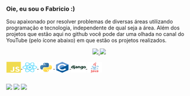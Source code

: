 ### Oie, eu sou o Fabricio :) 
Sou apaixonado por resolver problemas de diversas áreas utilizando programação e tecnologia, independente de qual seja a área. Além dos projetos que estão aqui no github você pode dar uma olhada no canal do YouTube (pelo ícone abaixo) em que estão os projetos realizados.

<div align="center">
  <a href="https://github.com/FabricioNL">
  <img height="180em" src="https://github-readme-stats.vercel.app/api?username=FabricioNL&show_icons=true&theme=dracula&include_all_commits=true&count_private=true"/>
  <img height="180em" src="https://github-readme-stats.vercel.app/api/top-langs/?username=FabricioNL&layout=compact&langs_count=7&theme=dracula"/>
</div>
<div style="display: inline_block"><br>
  <img align="center" alt="Fabs-Js" height="30" width="40" src="https://raw.githubusercontent.com/devicons/devicon/master/icons/javascript/javascript-plain.svg">
  <img align="center" alt="Fabs-React" height="30" width="40" src="https://raw.githubusercontent.com/devicons/devicon/master/icons/react/react-original.svg">
  <img align="center" alt="Fabs-Python" height="30" width="40" src="https://raw.githubusercontent.com/devicons/devicon/master/icons/python/python-original.svg">
  <img align="center" alt="Fabs-Csharp" height="30" width="40" src="https://github.com/devicons/devicon/blob/master/icons/c/c-original.svg">
  <img align="center" alt="Fabs-Django" height="30" width="40" src="https://github.com/devicons/devicon/blob/master/icons/django/django-plain-wordmark.svg">
  <img align="center" alt="Fabs-Java" height="30" width="40" src="https://github.com/devicons/devicon/blob/master/icons/java/java-original-wordmark.svg">
</div>

  ##
  
<div> 
  <a href="https://www.youtube.com/channel/UCpgFpU-jBJpKMa5SYjFHysA" target="_blank"><img src="https://img.shields.io/badge/YouTube-FF0000?style=for-the-badge&logo=youtube&logoColor=white" target="_blank"></a>
  <a href = "mailto:fabricio.neri.ismart@gmail.com"><img src="https://img.shields.io/badge/-Gmail-%23333?style=for-the-badge&logo=gmail&logoColor=white" target="_blank"></a>
  <a href="https://www.linkedin.com/in/fabricio-neri/" target="_blank"><img src="https://img.shields.io/badge/-LinkedIn-%230077B5?style=for-the-badge&logo=linkedin&logoColor=white" target="_blank"></a> 
</div>
